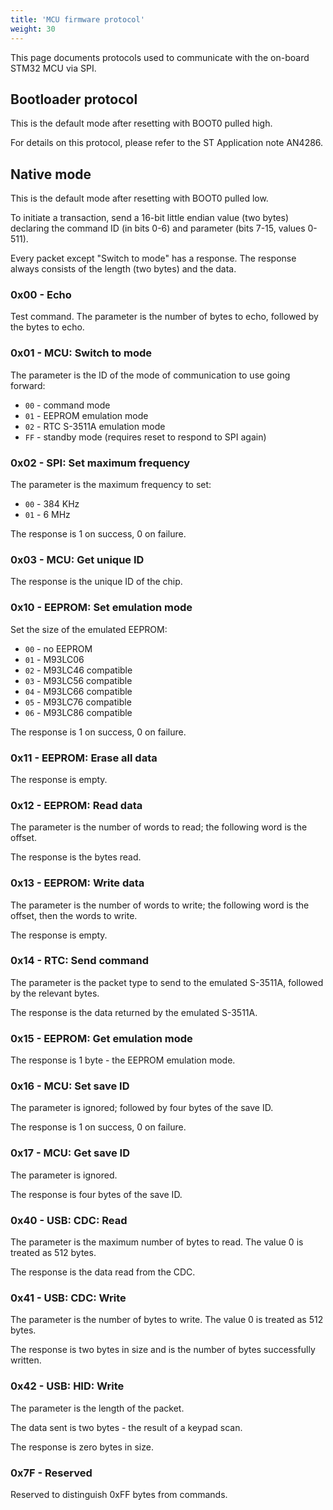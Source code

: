 ```yaml
---
title: 'MCU firmware protocol'
weight: 30
---
```


This page documents protocols used to communicate with the on-board STM32 MCU via SPI.

## Bootloader protocol

This is the default mode after resetting with BOOT0 pulled high.

For details on this protocol, please refer to the ST Application note AN4286.

## Native mode

This is the default mode after resetting with BOOT0 pulled low.

To initiate a transaction, send a 16-bit little endian value (two bytes) declaring the command ID (in bits 0-6) and parameter (bits 7-15, values 0-511).

Every packet except "Switch to mode" has a response. The response always consists of the length (two bytes) and the data.

### 0x00 - Echo

Test command. The parameter is the number of bytes to echo, followed by the bytes to echo.

### 0x01 - MCU: Switch to mode

The parameter is the ID of the mode of communication to use going forward:

- `00` - command mode
- `01` - EEPROM emulation mode
- `02` - RTC S-3511A emulation mode
- `FF` - standby mode (requires reset to respond to SPI again)

### 0x02 - SPI: Set maximum frequency

The parameter is the maximum frequency to set:

- `00` - 384 KHz
- `01` - 6 MHz

The response is 1 on success, 0 on failure.

### 0x03 - MCU: Get unique ID

The response is the unique ID of the chip.

### 0x10 - EEPROM: Set emulation mode

Set the size of the emulated EEPROM:

- `00` - no EEPROM
- `01` - M93LC06
- `02` - M93LC46 compatible
- `03` - M93LC56 compatible
- `04` - M93LC66 compatible
- `05` - M93LC76 compatible
- `06` - M93LC86 compatible

The response is 1 on success, 0 on failure.

### 0x11 - EEPROM: Erase all data

The response is empty.

### 0x12 - EEPROM: Read data

The parameter is the number of words to read; the following word is the offset.

The response is the bytes read.

### 0x13 - EEPROM: Write data

The parameter is the number of words to write; the following word is the offset, then the words to write.

The response is empty.

### 0x14 - RTC: Send command

The parameter is the packet type to send to the emulated S-3511A, followed by the relevant bytes.

The response is the data returned by the emulated S-3511A.

### 0x15 - EEPROM: Get emulation mode

The response is 1 byte - the EEPROM emulation mode.

### 0x16 - MCU: Set save ID

The parameter is ignored; followed by four bytes of the save ID.

The response is 1 on success, 0 on failure.

### 0x17 - MCU: Get save ID

The parameter is ignored.

The response is four bytes of the save ID.

### 0x40 - USB: CDC: Read

The parameter is the maximum number of bytes to read. The value 0 is treated as 512 bytes.

The response is the data read from the CDC.

### 0x41 - USB: CDC: Write

The parameter is the number of bytes to write. The value 0 is treated as 512 bytes.

The response is two bytes in size and is the number of bytes successfully written.

### 0x42 - USB: HID: Write

The parameter is the length of the packet.

The data sent is two bytes - the result of a keypad scan.

The response is zero bytes in size.

### 0x7F - Reserved

Reserved to distinguish 0xFF bytes from commands.
